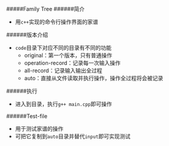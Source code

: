 #####Family Tree
######简介
- 用`c++`实现的命令行操作界面的家谱

######版本介绍
- `code`目录下对应不同的目录有不同的功能
  - original：第一个版本，只有普通操作
  - operation-record：记录每一次输入操作
  - all-record：记录输入输出全过程
  - auto：直接从文件读取并执行操作，操作全过程将会被记录

######执行
- 进入到目录，执行`g++ main.cpp`即可操作

######Test-file
- 用于测试家谱的操作
- 可把它复制到`auto`目录并替代`input`即可实现测试